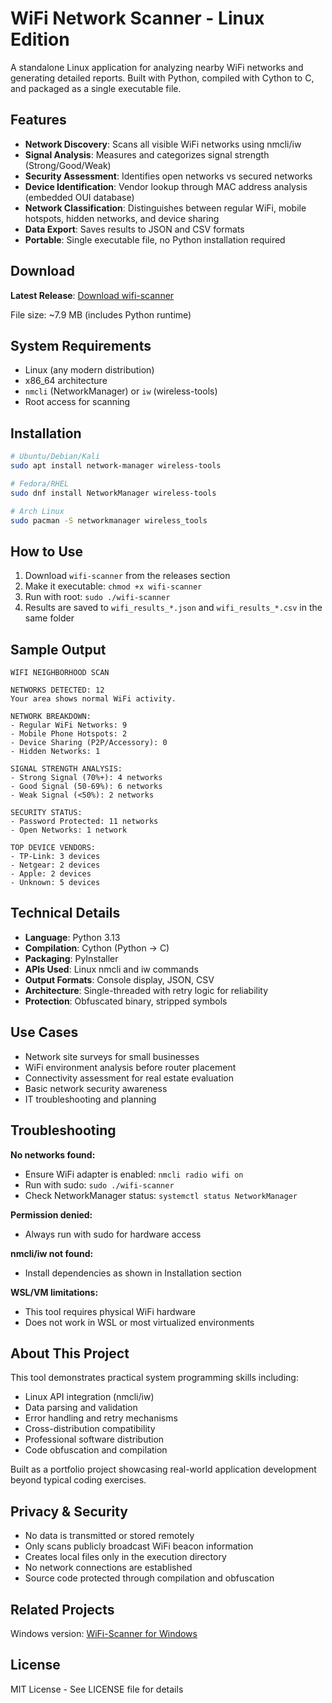 # WiFi Network Scanner - Linux Edition

A standalone Linux application for analyzing nearby WiFi networks and generating detailed reports. Built with Python, compiled with Cython to C, and packaged as a single executable file.

## Features

* **Network Discovery**: Scans all visible WiFi networks using nmcli/iw
* **Signal Analysis**: Measures and categorizes signal strength (Strong/Good/Weak)
* **Security Assessment**: Identifies open networks vs secured networks
* **Device Identification**: Vendor lookup through MAC address analysis (embedded OUI database)
* **Network Classification**: Distinguishes between regular WiFi, mobile hotspots, hidden networks, and device sharing
* **Data Export**: Saves results to JSON and CSV formats
* **Portable**: Single executable file, no Python installation required

## Download

**Latest Release**: [Download wifi-scanner](https://github.com/NoorFarayeh/WIFI-Scanner-LINUX/releases/download/v1/wifi-scanner)

File size: ~7.9 MB (includes Python runtime)

## System Requirements

* Linux (any modern distribution)
* x86_64 architecture
* `nmcli` (NetworkManager) or `iw` (wireless-tools)
* Root access for scanning

## Installation

```bash
# Ubuntu/Debian/Kali
sudo apt install network-manager wireless-tools

# Fedora/RHEL
sudo dnf install NetworkManager wireless-tools

# Arch Linux
sudo pacman -S networkmanager wireless_tools
```

## How to Use

1. Download `wifi-scanner` from the releases section
2. Make it executable: `chmod +x wifi-scanner`
3. Run with root: `sudo ./wifi-scanner`
4. Results are saved to `wifi_results_*.json` and `wifi_results_*.csv` in the same folder

## Sample Output

```
WIFI NEIGHBORHOOD SCAN

NETWORKS DETECTED: 12
Your area shows normal WiFi activity.

NETWORK BREAKDOWN:
- Regular WiFi Networks: 9
- Mobile Phone Hotspots: 2
- Device Sharing (P2P/Accessory): 0
- Hidden Networks: 1

SIGNAL STRENGTH ANALYSIS:
- Strong Signal (70%+): 4 networks
- Good Signal (50-69%): 6 networks
- Weak Signal (<50%): 2 networks

SECURITY STATUS:
- Password Protected: 11 networks
- Open Networks: 1 network

TOP DEVICE VENDORS:
- TP-Link: 3 devices
- Netgear: 2 devices
- Apple: 2 devices
- Unknown: 5 devices
```

## Technical Details

* **Language**: Python 3.13
* **Compilation**: Cython (Python → C)
* **Packaging**: PyInstaller
* **APIs Used**: Linux nmcli and iw commands
* **Output Formats**: Console display, JSON, CSV
* **Architecture**: Single-threaded with retry logic for reliability
* **Protection**: Obfuscated binary, stripped symbols

## Use Cases

* Network site surveys for small businesses
* WiFi environment analysis before router placement
* Connectivity assessment for real estate evaluation
* Basic network security awareness
* IT troubleshooting and planning

## Troubleshooting

**No networks found:**
* Ensure WiFi adapter is enabled: `nmcli radio wifi on`
* Run with sudo: `sudo ./wifi-scanner`
* Check NetworkManager status: `systemctl status NetworkManager`

**Permission denied:**
* Always run with sudo for hardware access

**nmcli/iw not found:**
* Install dependencies as shown in Installation section

**WSL/VM limitations:**
* This tool requires physical WiFi hardware
* Does not work in WSL or most virtualized environments

## About This Project

This tool demonstrates practical system programming skills including:
* Linux API integration (nmcli/iw)
* Data parsing and validation
* Error handling and retry mechanisms
* Cross-distribution compatibility
* Professional software distribution
* Code obfuscation and compilation

Built as a portfolio project showcasing real-world application development beyond typical coding exercises.

## Privacy & Security

* No data is transmitted or stored remotely
* Only scans publicly broadcast WiFi beacon information
* Creates local files only in the execution directory
* No network connections are established
* Source code protected through compilation and obfuscation

## Related Projects

Windows version: [WiFi-Scanner for Windows](https://github.com/NoorFarayeh/WIFI-Scanner)

## License


MIT License - See LICENSE file for details


